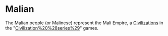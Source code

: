 # Malian

The Malian people (or Malinese) represent the Mali Empire, a [Civilizations](civilization) in the "[Civilization%20%28series%29](Civilization)" games.